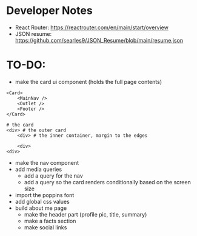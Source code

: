 # Developer Notes

* React Router: https://reactrouter.com/en/main/start/overview
* JSON resume: https://github.com/searles9/JSON_Resume/blob/main/resume.json


# TO-DO:
* make the card ui component (holds the full page contents)
```
<Card>
    <MainNav />
    <Outlet />
    <Footer />
</Card>
```
```
# the card
<div> # the outer card
    <div> # the inner container, margin to the edges

    <div>
<div>

```

* make the nav component
* add media queries
    * add a query for the nav
    * add a query so the card renders conditionally based on the screen size
* import the poppins font
* add global css values
* build about me page
    * make the header part (profile pic, title, summary)
    * make a facts section
    * make social links